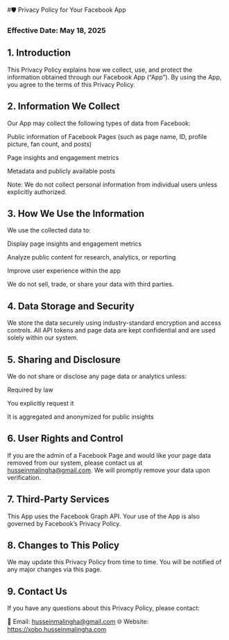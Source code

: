 #🛡️ Privacy Policy for Your Facebook App
### Effective Date: May 18, 2025

## 1. Introduction
This Privacy Policy explains how we collect, use, and protect the information obtained through our Facebook App (“App”). By using the App, you agree to the terms of this Privacy Policy.

## 2. Information We Collect
Our App may collect the following types of data from Facebook:

Public information of Facebook Pages (such as page name, ID, profile picture, fan count, and posts)

Page insights and engagement metrics

Metadata and publicly available posts

Note: We do not collect personal information from individual users unless explicitly authorized.

## 3. How We Use the Information
We use the collected data to:

Display page insights and engagement metrics

Analyze public content for research, analytics, or reporting

Improve user experience within the app

We do not sell, trade, or share your data with third parties.

## 4. Data Storage and Security
We store the data securely using industry-standard encryption and access controls. All API tokens and page data are kept confidential and are used solely within our system.

## 5. Sharing and Disclosure
We do not share or disclose any page data or analytics unless:

Required by law

You explicitly request it

It is aggregated and anonymized for public insights

## 6. User Rights and Control
If you are the admin of a Facebook Page and would like your page data removed from our system, please contact us at husseinmalingha@gmail.com. We will promptly remove your data upon verification.

## 7. Third-Party Services
This App uses the Facebook Graph API. Your use of the App is also governed by Facebook’s Privacy Policy.

## 8. Changes to This Policy
We may update this Privacy Policy from time to time. You will be notified of any major changes via this page.

## 9. Contact Us
If you have any questions about this Privacy Policy, please contact:

📧 Email: husseinmalingha@gmail.com
🌐 Website: https://xobo.husseinmalingha.com

